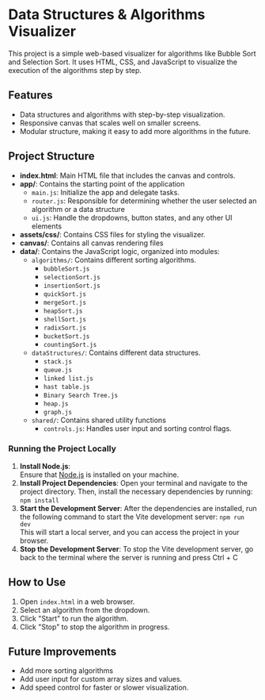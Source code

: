 # Data Structures & Algorithms Visualizer

This project is a simple web-based visualizer for algorithms like Bubble Sort and Selection Sort. It uses HTML, CSS, and JavaScript to visualize the execution of the algorithms step by step.

## Features
- Data structures and algorithms with step-by-step visualization.
- Responsive canvas that scales well on smaller screens.
- Modular structure, making it easy to add more algorithms in the future.

## Project Structure
- **index.html**: Main HTML file that includes the canvas and controls.
- **app/**: Contains the starting point of the application
  - `main.js`: Initialize the app and delegate tasks.
  - `router.js`: Responsible for determining whether the user selected an algorithm or a data structure
  - `ui.js`: Handle the dropdowns, button states, and any other UI elements
- **assets/css/**: Contains CSS files for styling the visualizer.
- **canvas/**: Contains all canvas rendering files
- **data/**: Contains the JavaScript logic, organized into modules:
  - `algorithms/`: Contains different sorting algorithms.
    - `bubbleSort.js`
    - `selectionSort.js`
    - `insertionSort.js`
    - `quickSort.js`
    - `mergeSort.js`
    - `heapSort.js`
    - `shellSort.js`
    - `radixSort.js`
    - `bucketSort.js`
    - `countingSort.js`
  - `dataStructures/`: Contains different data structures.
    - `stack.js`
    - `queue.js`
    - `linked list.js`
    - `hast table.js`
    - `Binary Search Tree.js`
    - `heap.js`
    - `graph.js`
  - `shared/`: Contains shared utility functions
    - `controls.js`: Handles user input and sorting control flags.
### Running the Project Locally
1. **Install Node.js**:  
  Ensure that [Node.js](https://nodejs.org/) is installed on your machine.
2. **Install Project Dependencies**: 
  Open your terminal and navigate to the project directory. Then, install the necessary dependencies by running:
  `npm install`
3. **Start the Development Server**: 
  After the dependencies are installed, run the following command to start the Vite development server:
  `npm run dev`\
  This will start a local server, and you can access the project in your browser.
4. **Stop the Development Server**: 
  To stop the Vite development server, go back to the terminal where the server is running and press Ctrl + C

## How to Use
1. Open `index.html` in a web browser.
2. Select an algorithm from the dropdown.
3. Click "Start" to run the algorithm.
4. Click "Stop" to stop the algorithm in progress.

## Future Improvements
- Add more sorting algorithms
- Add user input for custom array sizes and values.
- Add speed control for faster or slower visualization.
